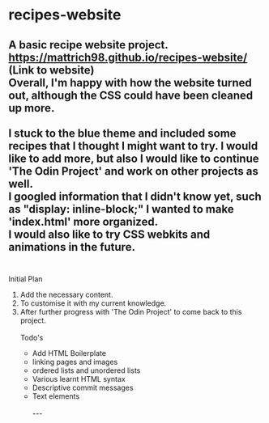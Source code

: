 # recipes-website
A basic recipe website project.
<br>
https://mattrich98.github.io/recipes-website/ (Link to website)
<br>
Overall, I'm happy with how the website turned out, although the CSS could have been cleaned up more.
<br>
<br>
I stuck to the blue theme and included some recipes that I thought I might want to try. I would like to add more, but also I would like to continue 'The Odin Project' and work on other projects as well.
<br>
I googled information that I didn't know yet, such as "display: inline-block;" I wanted to make 'index.html' more organized.
<br>
I would also like to try CSS webkits and animations in the future.
<br>
<br>
---
Initial Plan
<br>
<ol>
<li>Add the necessary content.</li>
<li>To customise it with my current knowledge.</li>
<li>After further progress with 'The Odin Project' to come back to this project.</li>
<br>
Todo's
<ul>
<li>Add HTML Boilerplate</li>
<li>linking pages and images</li>
<li>ordered lists and unordered lists</li>
<li>Various learnt HTML syntax</li>
<li>Descriptive commit messages</li>
<li>Text elements</li>
<br>
---
